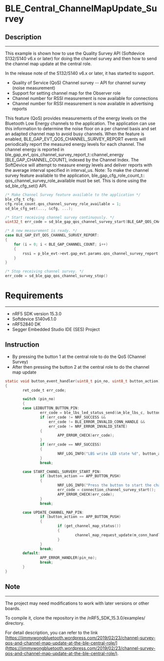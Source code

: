 # BLE_Central_ChannelMapUpdate_Survey

## Description
-----------------------------------------
This example is shown how to use the Quality Survey API (Softdevice S132/S140 v6.x or later) for doing the channel survey and then how to send the channel map update at the central role.

In the release note of the S132/S140 v6.x or later, it has started to support.

* Quality of Service (QoS) Channel survey -- API for channel survey (noise measurement)
* Support for setting channel map for the Observer role
* Channel number for RSSI measurement is now available for connections
* Channel number for RSSI measurement is now available in advertising reports

This feature (QoS) provides measurements of the energy levels on the Bluetooth Low Energy channels to the application. The application can use
this information to determine the noise floor on a per channel basis and set an adapted channel map to avoid busy channels.
When the feature is enabled, BLE_GAP_EVT_QOS_CHANNEL_SURVEY_REPORT events will periodically report the measured energy levels
for each channel. The channel energy is reported in ble_gap_evt_qos_channel_survey_report_t::channel_energy
[BLE_GAP_CHANNEL_COUNT], indexed by the Channel Index. The SoftDevice will attempt to measure energy levels and deliver reports
with the average interval specified in interval_us.
Note: To make the channel survey feature available to the application, ble_gap_cfg_role_count_t::
qos_channel_survey_role_available must be set. This is done using the sd_ble_cfg_set() API.

```c
/* Make Channel Survey feature available to the application */
ble_cfg_t cfg;
cfg.role_count.qos_channel_survey_role_available = 1;
sd_ble_cfg_set(..., &cfg, ...);
```

```c
/* Start receiving channel survey continuously. */
uint32_t err_code = sd_ble_gap_qos_channel_survey_start(BLE_GAP_QOS_CHANNEL_SURVEY_INTERVAL_CONTINUOUS);
```

```c
/* A new measurement is ready. */
case BLE_GAP_EVT_QOS_CHANNEL_SURVEY_REPORT:
{
    for (i = 0; i < BLE_GAP_CHANNEL_COUNT; i++)
    {
        rssi = p_ble_evt->evt.gap_evt.params.qos_channel_survey_report.channel_energy[i];
    }
}
```

```c
/* Stop receiving channel survey. */
err_code = sd_ble_gap_qos_channel_survey_stop()
```

# Requirements
------------
- nRF5 SDK version 15.3.0
- Softdevice S140v6.1.0
- nRF52840 DK 
- Segger Embedded Studio IDE (SES) Project

## Instruction

* By pressing the button 1 at the central role to do the QoS (Channel Survey)
* After then pressing the button 2 at the central role to do the channel map update

```c
static void button_event_handler(uint8_t pin_no, uint8_t button_action)
{
        ret_code_t err_code;

        switch (pin_no)
        {
        case LEDBUTTON_BUTTON_PIN:
                err_code = ble_lbs_led_status_send(&m_ble_lbs_c, button_action);
                if (err_code != NRF_SUCCESS &&
                    err_code != BLE_ERROR_INVALID_CONN_HANDLE &&
                    err_code != NRF_ERROR_INVALID_STATE)
                {
                        APP_ERROR_CHECK(err_code);
                }
                if (err_code == NRF_SUCCESS)
                {
                        NRF_LOG_INFO("LBS write LED state %d", button_action);
                }
                break;

        case START_CHANEL_SURVERY_START_PIN:
                if (button_action == APP_BUTTON_PUSH)
                {
                        NRF_LOG_INFO("Press the button to start the channel survey");
                        err_code = connection_channel_survey_start();
                        APP_ERROR_CHECK(err_code);
                }
                break;

        case UPDATE_CHANNEL_MAP_PIN:
                if (button_action == APP_BUTTON_PUSH)
                {
                        if (get_channel_map_status())
                        {
                                channel_map_request_update(m_conn_handle, MINIMUM_CHANNEL_SURVEY_SELECTION);
                        }
                }
                break;
        default:
                APP_ERROR_HANDLER(pin_no);
                break;
        }
}
```

## Note
-----------------------------------------

The project may need modifications to work with later versions or other boards. 

To compile it, clone the repository in the /nRF5_SDK_15.3.0/examples/ directory.

For detail description, you can refer to the link [https://jimmywongbluetooth.wordpress.com/2019/02/23/channel-survey-qos-and-channel-map-update-at-the-ble-central-role/](https://jimmywongbluetooth.wordpress.com/2019/02/23/channel-survey-qos-and-channel-map-update-at-the-ble-central-role/).
